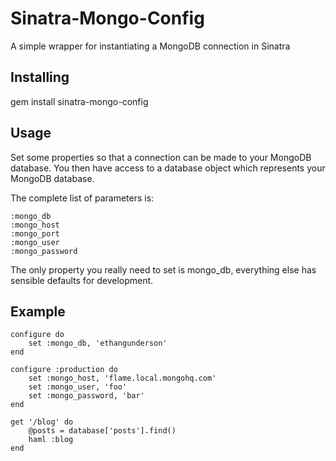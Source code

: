 Sinatra-Mongo-Config
====================

A simple wrapper for instantiating a MongoDB connection in Sinatra

Installing
----------

gem install sinatra-mongo-config

Usage
-----

Set some properties so that a connection can be made to your MongoDB database. You then have access to a database object which represents your MongoDB database.

The complete list of parameters is:

    :mongo_db
    :mongo_host
    :mongo_port
    :mongo_user
    :mongo_password

The only property you really need to set is mongo_db, everything else has sensible defaults for development.

Example
------

    configure do
        set :mongo_db, 'ethangunderson'
    end

    configure :production do
        set :mongo_host, 'flame.local.mongohq.com'
        set :mongo_user, 'foo'
        set :mongo_password, 'bar'
    end

    get '/blog' do
        @posts = database['posts'].find()
        haml :blog
    end

